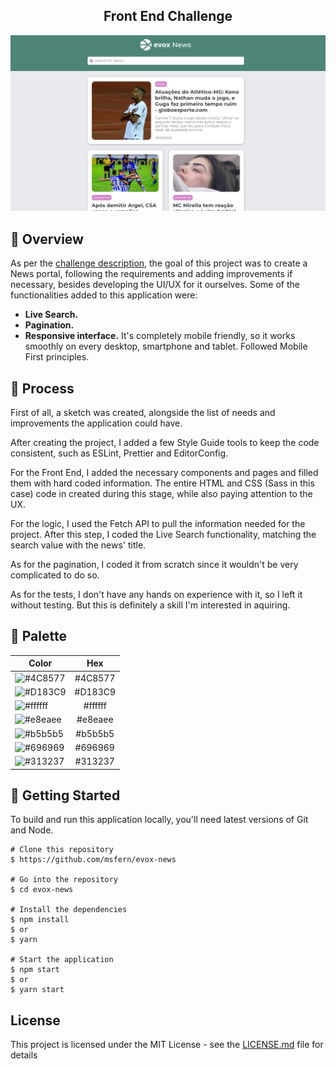 <h2 align="center">
	Front End Challenge
</h2>

![Application Preview](/print.png)

## 📙 Overview

As per the [challenge description](https://www.notion.so/Desafio-Front-end-Evox-Group-c05361b804914ce4a5d9a3194d18b61b), the goal of this project was to create a News portal, following the requirements and adding improvements if necessary, besides developing the UI/UX for it ourselves. Some of the functionalities added to this application were:

- **Live Search.**
- **Pagination.**
- **Responsive interface.** It's completely mobile friendly, so it works smoothly on every desktop, smartphone and tablet. Followed Mobile First principles.

## 🔨 Process

First of all, a sketch was created, alongside the list of needs and improvements the application could have.

After creating the project, I added a few Style Guide tools to keep the code consistent, such as ESLint, Prettier and EditorConfig.

For the Front End, I added the necessary components and pages and filled them with hard coded information. The entire HTML and CSS (Sass in this case) code in created during this stage, while also paying attention to the UX.

For the logic, I used the Fetch API to pull the information needed for the project. After this step, I coded the Live Search functionality, matching the search value with the news' title.

As for the pagination, I coded it from scratch since it wouldn't be very complicated to do so.

As for the tests, I don't have any hands on experience with it, so I left it without testing. But this is definitely a skill I'm interested in aquiring.


## 🎨 Palette

| Color                            | Hex                             |
| -------------                    |:-------------:                  |
| ![#4C8577](https://placehold.it/15/4C8577/000000?text=+) | #4C8577 |
| ![#D183C9](https://placehold.it/15/D183C9/000000?text=+) | #D183C9 |
| ![#ffffff](https://placehold.it/15/ffffff/000000?text=+) | #ffffff |
| ![#e8eaee](https://placehold.it/15/e8eaee/000000?text=+) | #e8eaee |
| ![#b5b5b5](https://placehold.it/15/b5b5b5/000000?text=+) | #b5b5b5 |
| ![#696969](https://placehold.it/15/696969/000000?text=+) | #696969 |
| ![#313237](https://placehold.it/15/313237/000000?text=+) | #313237 |


## 💾 Getting Started
To build and run this application locally, you'll need latest versions of Git and Node.

```
# Clone this repository
$ https://github.com/msfern/evox-news

# Go into the repository
$ cd evox-news

# Install the dependencies
$ npm install
$ or
$ yarn

# Start the application
$ npm start
$ or
$ yarn start
```

## License

This project is licensed under the MIT License - see the [LICENSE.md](LICENSE.md) file for details
